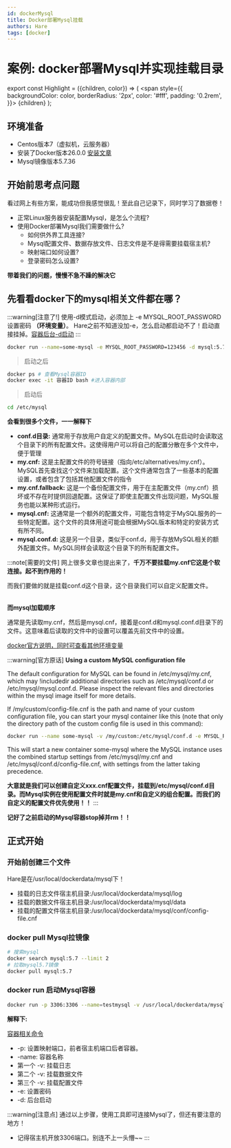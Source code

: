 ```yaml
---
id: dockerMysql
title: Docker部署Mysql挂载
authors: Hare
tags: [docker]
---
```


# 案例: docker部署Mysql并实现挂载目录

export const Highlight = ({children, color}) => (
<span
style={{
backgroundColor: color,
borderRadius: '2px',
color: '#fff',
padding: '0.2rem',
}}>
{children}
</span>
);

## 环境准备
+ Centos版本7（虚拟机，云服务器）
+ 安装了Docker版本26.0.0 [安装文章](../../Docker安装.mdx)
+ Mysql镜像版本5.7.36

## 开始前思考点问题
看过网上有些方案，能成功但我感觉很乱！至此自己记录下，同时学习了数据卷！

+ 正常Linux服务器安装配置Mysql，是怎么个流程?
+ 使用Docker部署Mysql我们需要做什么?
  + 如何供外界工具连接?
  + Mysql配置文件、数据存放文件、日志文件是不是得需要挂载宿主机?
  + 映射端口如何设置?
  + 登录密码怎么设置?

**带着我们的问题，慢慢不急不躁的解决它**

## 先看看docker下的mysql相关文件都在哪？

:::warning[注意了!]
使用-d模式启动，必须加上 -e MYSQL_ROOT_PASSWORD设置密码 **（环境变量）**。
Hare之前不知道没加-e，怎么启动都启动不了！启动直接挂掉。[容器后台-d启动](../Docker后台启动.md)
:::

```bash title='启动mysql容器'
docker run --name=some-mysql -e MYSQL_ROOT_PASSWORD=123456 -d mysql:5.7
```
> 启动之后

```bash title='再次进入mysql容器'
docker ps # 查看Mysql容器ID
docker exec -it 容器ID bash #进入容器内部
```
> 启动后

```bash title='进入/etc/mysql'
cd /etc/mysql
```
**会看到很多个文件，一一解释下**

+ **conf.d目录:** 通常用于存放用户自定义的配置文件。MySQL在启动时会读取这个目录下的所有配置文件。这使得用户可以将自己的配置分散在多个文件中，便于管理
+ **my.cnf:** 这是主配置文件的符号链接（指向/etc/alternatives/my.cnf）。MySQL首先查找这个文件来加载配置。这个文件通常包含了一些基本的配置设置，或者包含了包括其他配置文件的指令
+ **my.cnf.fallback:** 这是一个备份配置文件，用于在主配置文件（my.cnf）损坏或不存在时提供回退配置。这保证了即使主配置文件出现问题，MySQL服务也能以某种形式运行。
+ **mysql.cnf:** 这通常是一个额外的配置文件，可能包含特定于MySQL服务的一些特定配置。这个文件的具体用途可能会根据MySQL版本和特定的安装方式有所不同。
+ **mysql.conf.d:** 这是另一个目录，类似于conf.d，用于存放MySQL相关的额外配置文件。MySQL同样会读取这个目录下的所有配置文件。



:::note[需要的文件]
网上很多文章也提出来了，**千万不要挂载my.cnf它这是个软连接。起不到作用的！**

<Highlight color="#25c2a0">而我们要做的就是挂载conf.d这个目录，这个目录我们可以自定义配置文件。</Highlight>

<br/>**而mysql加载顺序**


通常是先读取my.cnf，然后是mysql.cnf，接着是conf.d和mysql.conf.d目录下的文件。这意味着后读取的文件中的设置可以覆盖先前文件中的设置。

[docker官方说明，同时可查看其他环境变量](https://hub.docker.com/_/mysql)

:::warning[官方原话]
**Using a custom MySQL configuration file**


The default configuration for MySQL can be found in /etc/mysql/my.cnf, which may !includedir additional directories such as /etc/mysql/conf.d or /etc/mysql/mysql.conf.d. Please inspect the relevant files and directories within the mysql image itself for more details.

If /my/custom/config-file.cnf is the path and name of your custom configuration file, you can start your mysql container like this (note that only the directory path of the custom config file is used in this command):

```bash
docker run --name some-mysql -v /my/custom:/etc/mysql/conf.d -e MYSQL_ROOT_PASSWORD=my-secret-pw -d mysql:tag
```

This will start a new container some-mysql where the MySQL instance uses the combined startup settings from /etc/mysql/my.cnf and /etc/mysql/conf.d/config-file.cnf, with settings from the latter taking precedence.

**大意就是我们可以创建自定义xxx.cnf配置文件，挂载到/etc/mysql/conf.d目录。而Mysql实例在使用配置文件时就是my.cnf和自定义的组合配置。而我们的自定义的配置文件优先使用！！**
:::

**记好了之前启动的Mysql容器stop掉并rm！！**

## 正式开始

### 开始前创建三个文件
Hare是在/usr/local/dockerdata/mysql下！

+ 挂载的日志文件宿主机目录:/usr/local/dockerdata/mysql/log
+ 挂载的数据文件宿主机目录:/usr/local/dockerdata/mysql/data
+ 挂载的配置文件宿主机目录:/usr/local/dockerdata/mysql/conf/config-file.cnf

### docker pull Mysql拉镜像

```bash title='拉取Mysql镜像'
# 搜索mysql
docker search mysql:5.7 --limit 2
# 拉取mysql5.7镜像
docker pull mysql:5.7
```
### docker run 启动Mysql容器

```bash title='容器启！！'
docker run -p 3306:3306 --name=testmysql -v /usr/local/dockerdata/mysql/log:/var/log/mysql -v /usr/local/dockerdata/mysql/data:/var/lib/mysql -v /usr/local/dockerdata/mysql/conf/config-file.cnf:/etc/mysql/conf.d -e MYSQL_ROOT_PASSWORD=123456 -d mysql:5.7
```
**解释下:**

[容器相关命令](../Docker容器命令.md)

+ -p: 设置映射端口，前者宿主机端口后者容器。
+ -name: 容器名称
+ 第一个 -v: 挂载日志
+ 第二个 -v: 挂载数据文件
+ 第三个 -v: 挂载配置文件
+ -e: 设置密码
+ -d: 后台启动

:::warning[注意点]
通过以上步骤，使用工具即可连接Mysql了，但还有要注意的地方！

+ 记得宿主机开放3306端口。别连不上一头懵~~
:::
